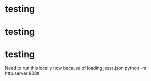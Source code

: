 # testing
# testing
# testing
Need to run this locally now because of loading jesse.json
python -m http.server 8080

